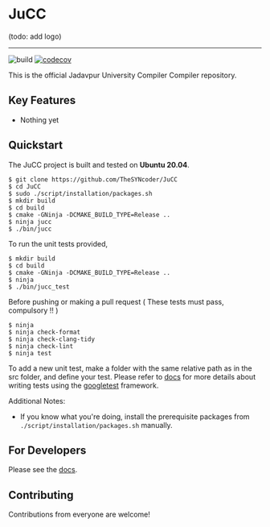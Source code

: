 # JuCC

(todo: add logo)

-----------------

![build](https://github.com/TheSYNcoder/JuCC/actions/workflows/build_tests.yml/badge.svg?branch=main)
[![codecov](https://codecov.io/gh/TheSYNcoder/JuCC/branch/main/graph/badge.svg?token=1EIRMRKODX)](https://codecov.io/gh/TheSYNcoder/JuCC)

This is the official Jadavpur University Compiler Compiler repository.

## Key Features
* Nothing yet

## Quickstart
The JuCC project is built and tested on **Ubuntu 20.04**.

```
$ git clone https://github.com/TheSYNcoder/JuCC
$ cd JuCC
$ sudo ./script/installation/packages.sh
$ mkdir build
$ cd build
$ cmake -GNinja -DCMAKE_BUILD_TYPE=Release ..
$ ninja jucc
$ ./bin/jucc
```

To run the unit tests provided, 

```
$ mkdir build
$ cd build
$ cmake -GNinja -DCMAKE_BUILD_TYPE=Release ..
$ ninja
$ ./bin/jucc_test
```

Before pushing or making a pull request ( These tests must pass, compulsory !! )

```
$ ninja
$ ninja check-format
$ ninja check-clang-tidy
$ ninja check-lint
$ ninja test
```

To add a new unit test, make a folder with the same relative path as in the src folder, and define your test. Please refer to [docs](https://github.com/TheSYNcoder/JuCC/tree/main/docs/) for more details about writing tests using the [googletest](https://github.com/google/googletest) framework.


Additional Notes:
- If you know what you're doing, install the prerequisite packages from `./script/installation/packages.sh` manually.


## For Developers

Please see the [docs](https://github.com/TheSYNcoder/JuCC/tree/main/docs/).  

## Contributing

Contributions from everyone are welcome!
